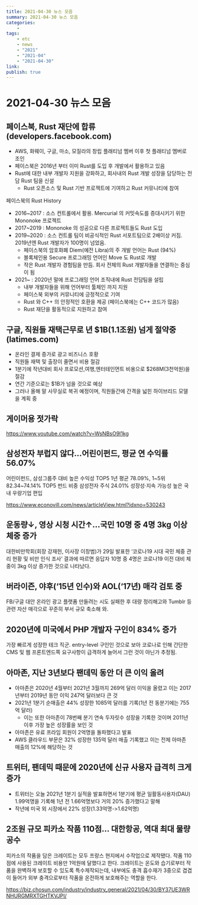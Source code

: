 ```yaml
---
title: 2021-04-30 뉴스 모음
summary: 2021-04-30 뉴스 모음
categories:
    - 
tags:
    - etc
    - news
    - "2021"
    - "2021-04"
    - "2021-04-30"
link: 
publish: true
---
```


# 2021-04-30 뉴스 모음

## 페이스북, Rust 재단에 합류 (developers.facebook.com)

- AWS, 화웨이, 구글, 마소, 모질라의 창립 플래티넘 멤버 이후 첫 플래티넘 멤버로 조인
- 페이스북은 2016년 부터 이미 Rust를 도입 후 개발에서 활용하고 있음
- Rust에 대한 내부 개발자 지원을 강화하고, 회사내의 Rust 개발 성장을 담당하는 전담 Rust 팀을 신설
  - Rust 오픈소스 및 Rust 기반 프로젝트에 기여하고 Rust 커뮤니티에 참여

페이스북의 Rust History

- 2016~2017 : 소스 컨트롤에서 활용. Mercurial 의 커밋속도를 증대시키기 위한 Mononoke 프로젝트
- 2017~2019 : Mononoke 의 성공으로 다른 프로젝트들도 Rust 도입
- 2019~2020 : 소스 컨트롤 팀이 비공식적인 Rust 서포트팀으로 2배이상 커짐. 2019년엔 Rust 개발자가 100명이 넘었음.
  - 페이스북의 암호화폐 Diem(예전 Libra)의 주 개발 언어는 Rust (94%)
  - 블록체인용 Secure 프로그래밍 언어인 Move 도 Rust로 개발
  - 작은 Rust 개발자 경험팀을 만듬. 회사 전체의 Rust 개발자들을 연결하는 중심이 됨
- 2021~ : 2020년 말에 프로그래밍 언어 조직내에 Rust 전담팀을 설립
  - 내부 개발자들을 위해 언어부터 툴체인 까지 지원
  - 페이스북 외부의 커뮤니티에 긍정적으로 기여
  - Rust 와 C++ 의 안정적인 호환을 제공 (페이스북에는 C++ 코드가 많음)
  - Rust 재단을 활동적으로 지원하고 참여

## 구글, 직원들 재택근무로 년 $1B(1.1조원) 넘게 절약중 (latimes.com)

- 온라인 결제 증가로 광고 비즈니스 호황
- 직원들 재택 및 출장이 줄면서 비용 절감
- 1분기에 작년대비 회사 프로모션,여행,엔터테인먼트 비용으로 $268M(3천억원)을 절감
- 연간 기준으로는 $1B가 넘을 것으로 예상
- 그러나 올해 말 사무실로 복귀 예정이며, 직원들간에 간격을 넓힌 하이브리드 모델을 계획 중

## 게이머용 젓가락

<https://www.youtube.com/watch?v=WsNBsO9l1kg>

## 삼성전자 부럽지 않다…어린이펀드, 평균 연 수익률 56.07%

어린이펀드, 삼성그룹주 대비 높은 수익성
TOP5 1년 평균 78.09%, 1~5위 82.34~74.14%
TOP5 펀드 비중 삼성전자 주식 24.01%
성장성·지속 가능성 높은 국내 우량기업 편입

<https://www.econovill.com/news/articleView.html?idxno=530243>

## 운동량↓, 영상 시청 시간↑…국민 10명 중 4명 3kg 이상 체중 증가

대한비만학회(회장 강재헌, 이사장 이창범)가 29일 발표한 ‘코로나19 시대 국민 체중 관리 현황 및 비만 인식 조사’ 결과에 따르면 응답자 10명 중 4명은 코로나19 이전 대비 체중이 3kg 이상 증가한 것으로 나타났다.

## 버라이즌, 야후(‘15년 인수)와 AOL(‘17년) 매각 검토 중

FB/구글 대안 온라인 광고 플랫폼 만들려는 시도 실패한 후 대량 정리해고와 Tumblr 등 관련 자산 매각으로 꾸준히 부서 규모 축소해 와.

## 2020년에 미국에서 PHP 개발자 구인이 834% 증가

가장 빠르게 성장한 테크 직군. entry-level 구인인 것으로 보아 코로나로 인해 간단한 CMS 및 웹 프론트엔드쪽 요구사항이 급격하게 늘어서 그런 것이 아닌가 추정됨.

## 아마존, 지난 3년보다 팬데믹 동안 더 큰 이익 올려

- 아마존은 2020년 4월부터 2021년 3월까지 269억 달러 이익을 올렸고 이는 2017년부터 2019년 동안 이익 247억 달러보다 큰 것
- 2021년 1분기 순매출은 44% 성장한 1085억 달러를 기록(1년 전 동분기에는 755억 달러)
  - 이는 또한 아마존이 78번째 분기 연속 두자릿수 성장을 기록한 것이며 2011년 이후 가장 높은 성장률을 보인 것
- 아마존은 유료 프라임 회원이 2억명을 돌파했다고 발표
- AWS 클라우드 부문은 32% 성장한 135억 달러 매출 기록했고 이는 전체 아마존 매출의 12%에 해당하는 것

## 트위터, 팬데믹 때문에 2020년에 신규 사용자 급격히 크게 증가

- 트위터는 오늘 2021년 1분기 실적을 발표하면서 1분기에 평균 일활동사용자(DAU) 1.99억명을 기록해 1년 전 1.66억명보다 거의 20% 증가했다고 말해
- 작년에 미국 외 시장에서 22% 성장(1.33억명->1.62억명)

## 2조원 규모 피카소 작품 110점… 대한항공, 역대 최대 물량 공수

피카소의 작품을 담은 크레이트는 모두 프랑스 현지에서 수작업으로 제작됐다. 작품 110점에 사용된 크레이트 비용만 1억원에 달했다고 한다. 크레이트는 온도와 습기로부터 작품을 완벽하게 보호할 수 있도록 특수제작되는데, 내부에도 충격 흡수재가 3중으로 겹겹이 들어가 외부 충격으로부터 작품을 온전하게 보호해주는 역할을 한다.

<https://biz.chosun.com/industry/industry_general/2021/04/30/BY37UE3WRNHURGMRXTGHTKVJPI/>
